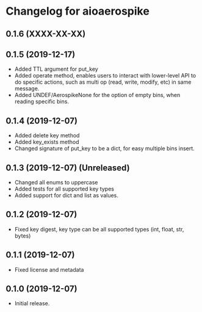 # Changelog for aioaerospike

## 0.1.6 (XXXX-XX-XX)

## 0.1.5 (2019-12-17)
- Added TTL argument for put_key
- Added operate method, enables users to interact with lower-level API to do specific actions, such as multi op
  (read, write, modify, etc) in same message.
- Added UNDEF/AerospikeNone for the option of empty bins, when reading specific bins.

## 0.1.4 (2019-12-07)
- Added delete key method
- Added key_exists method
- Changed signature of put_key to be a dict, for easy multiple bins insert.

## 0.1.3 (2019-12-07) (Unreleased)
- Changed all enums to uppercase
- Added tests for all supported key types
- Added support for dict and list as values.

## 0.1.2 (2019-12-07)
- Fixed key digest, key type can be all supported types (int, float, str, bytes)

## 0.1.1 (2019-12-07)
- Fixed license and metadata

## 0.1.0 (2019-12-07)

- Initial release.
